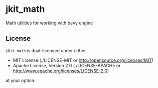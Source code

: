 # jkit_math

Math utilities for working with bevy engine

## License

`jkit_math` is dual-licensed under either

- MIT License (./LICENSE-MIT or http://opensource.org/licenses/MIT)
- Apache License, Version 2.0 (./LICENSE-APACHE or http://www.apache.org/licenses/LICENSE-2.0)

at your option.